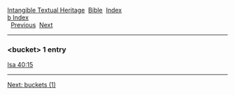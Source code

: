 [Intangible Textual Heritage](../../index)  [Bible](../index) 
[Index](index)   
[b Index](_b_)  
  [Previous](c01738)  [Next](c01740) 

------------------------------------------------------------------------

### &lt;bucket&gt; 1 entry

[Isa 40:15](../kjv/isa040.htm#015)  

------------------------------------------------------------------------

[Next: buckets (1)](c01740)
